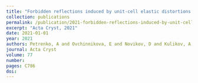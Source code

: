 ```yaml
---
title: "Forbidden reflections induced by unit-cell elastic distortions in paratellurite crystals"
collection: publications
permalink: /publication/2021-forbidden-reflections-induced-by-unit-cell-elastic/
excerpt: "Acta Cryst, 2021"
date: 2021-01-01
year: 2021
authors: Petrenko, A and Ovchinnikova, E and Novikov, D and Kulikov, A and Khadiev, A and Marchenkov, N and Zschornak, M and Ludt, C and Kozlovskaya, K and Dmitrienko, V and others
journal: Acta Cryst
volume: 77
number: 
pages: C786
doi: 
---
```

